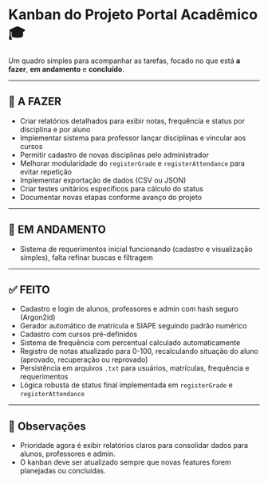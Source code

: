 # Kanban do Projeto Portal Acadêmico 🎓

Um quadro simples para acompanhar as tarefas, focado no que está **a fazer**, **em andamento** e **concluído**.

---

## 📌 A FAZER
- Criar relatórios detalhados para exibir notas, frequência e status por disciplina e por aluno
- Implementar sistema para professor lançar disciplinas e vincular aos cursos
- Permitir cadastro de novas disciplinas pelo administrador
- Melhorar modularidade do `registerGrade` e `registerAttendance` para evitar repetição
- Implementar exportação de dados (CSV ou JSON)
- Criar testes unitários específicos para cálculo do status
- Documentar novas etapas conforme avanço do projeto

---

## 🚧 EM ANDAMENTO
- Sistema de requerimentos inicial funcionando (cadastro e visualização simples), falta refinar buscas e filtragem

---

## ✅ FEITO
- Cadastro e login de alunos, professores e admin com hash seguro (Argon2id)
- Gerador automático de matrícula e SIAPE seguindo padrão numérico
- Cadastro com cursos pré-definidos
- Sistema de frequência com percentual calculado automaticamente
- Registro de notas atualizado para 0-100, recalculando situação do aluno (aprovado, recuperação ou reprovado)
- Persistência em arquivos `.txt` para usuários, matrículas, frequência e requerimentos
- Lógica robusta de status final implementada em `registerGrade` e `registerAttendance`

---

## 📝 Observações
- Prioridade agora é exibir relatórios claros para consolidar dados para alunos, professores e admin.
- O kanban deve ser atualizado sempre que novas features forem planejadas ou concluídas.
